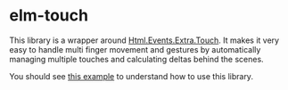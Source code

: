 # elm-touch
This library is a wrapper around [Html.Events.Extra.Touch](https://package.elm-lang.org/packages/mpizenberg/elm-pointer-events/latest/Html-Events-Extra-Touch). It makes it very easy to handle multi finger movement and gestures by automatically managing multiple touches and calculating deltas behind the scenes.

You should see [this example](
https://github.com/dullbananas/elm-touch/blob/master/example) to understand how to use this library.
